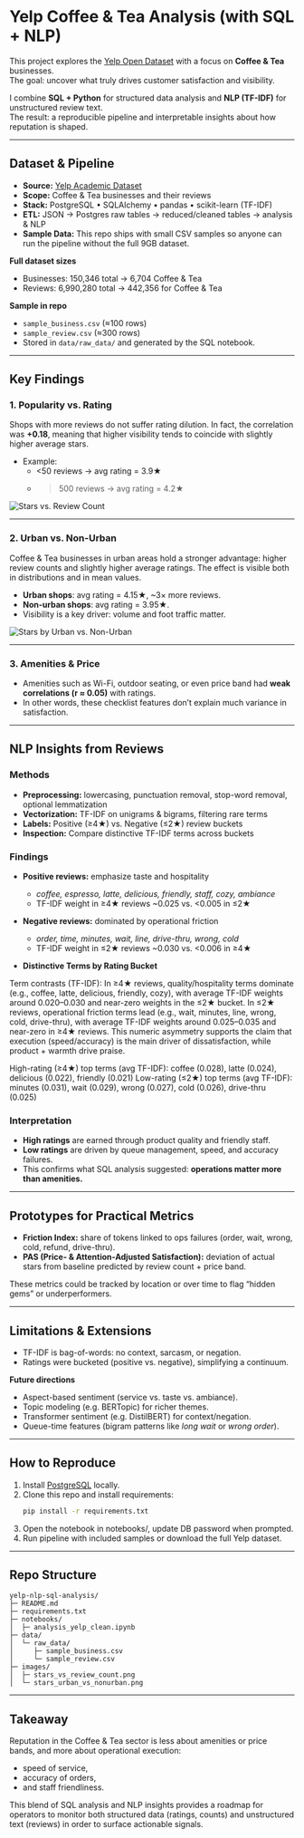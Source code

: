 # Yelp Coffee & Tea Analysis (with SQL + NLP)

This project explores the [Yelp Open Dataset](https://www.yelp.com/dataset) with a focus on **Coffee & Tea** businesses.  
The goal: uncover what truly drives customer satisfaction and visibility.  

I combine **SQL + Python** for structured data analysis and **NLP (TF-IDF)** for unstructured review text.  
The result: a reproducible pipeline and interpretable insights about how reputation is shaped.

---

## Dataset & Pipeline

- **Source:** [Yelp Academic Dataset](https://www.yelp.com/dataset)
- **Scope:** Coffee & Tea businesses and their reviews  
- **Stack:** PostgreSQL • SQLAlchemy • pandas • scikit-learn (TF-IDF)  
- **ETL:** JSON → Postgres raw tables → reduced/cleaned tables → analysis & NLP  
- **Sample Data:** This repo ships with small CSV samples so anyone can run the pipeline without the full 9GB dataset.

**Full dataset sizes**
- Businesses: 150,346 total → 6,704 Coffee & Tea  
- Reviews: 6,990,280 total → 442,356 for Coffee & Tea  

**Sample in repo**
- `sample_business.csv` (≈100 rows)  
- `sample_review.csv` (≈300 rows)  
- Stored in `data/raw_data/` and generated by the SQL notebook.  

---

## Key Findings

### 1. Popularity vs. Rating
Shops with more reviews do not suffer rating dilution. In fact, the correlation was **+0.18**, meaning that higher visibility tends to coincide with slightly higher average stars.
- Example:  
  - <50 reviews → avg rating = 3.9★  
  - >500 reviews → avg rating = 4.2★
 
![Stars vs. Review Count](images/stars_vs_review_count_v2.png)

---

### 2. Urban vs. Non-Urban
Coffee & Tea businesses in urban areas hold a stronger advantage: higher review counts and slightly higher average ratings. The effect is visible both in distributions and in mean values.
- **Urban shops**: avg rating = 4.15★, ~3× more reviews.  
- **Non-urban shops**: avg rating = 3.95★.  
- Visibility is a key driver: volume and foot traffic matter.  

![Stars by Urban vs. Non-Urban](images/stars_urban_vs_nonurban.png)

---

### 3. Amenities & Price
- Amenities such as Wi-Fi, outdoor seating, or even price band had **weak correlations (r ≈ 0.05)** with ratings.  
- In other words, these checklist features don’t explain much variance in satisfaction.  

---

## NLP Insights from Reviews

### Methods
- **Preprocessing:** lowercasing, punctuation removal, stop-word removal, optional lemmatization  
- **Vectorization:** TF-IDF on unigrams & bigrams, filtering rare terms  
- **Labels:** Positive (≥4★) vs. Negative (≤2★) review buckets  
- **Inspection:** Compare distinctive TF-IDF terms across buckets  

### Findings
- **Positive reviews:** emphasize taste and hospitality  
  - *coffee, espresso, latte, delicious, friendly, staff, cozy, ambiance*  
  - TF-IDF weight in ≥4★ reviews ~0.025 vs. <0.005 in ≤2★  

- **Negative reviews:** dominated by operational friction  
  - *order, time, minutes, wait, line, drive-thru, wrong, cold*  
  - TF-IDF weight in ≤2★ reviews ~0.030 vs. <0.006 in ≥4★  

- **Distinctive Terms by Rating Bucket**
  
Term contrasts (TF-IDF): In ≥4★ reviews, quality/hospitality terms dominate (e.g., coffee, latte, delicious, friendly, cozy), with average TF-IDF weights around 0.020–0.030 and near-zero weights in the ≤2★ bucket. In ≤2★ reviews, operational friction terms lead (e.g., wait, minutes, line, wrong, cold, drive-thru), with average TF-IDF weights around 0.025–0.035 and near-zero in ≥4★ reviews. This numeric asymmetry supports the claim that execution (speed/accuracy) is the main driver of dissatisfaction, while product + warmth drive praise.

High-rating (≥4★) top terms (avg TF-IDF): coffee (0.028), latte (0.024), delicious (0.022), friendly (0.021)
Low-rating (≤2★) top terms (avg TF-IDF): minutes (0.031), wait (0.029), wrong (0.027), cold (0.026), drive-thru (0.025)

### Interpretation
- **High ratings** are earned through product quality and friendly staff.  
- **Low ratings** are driven by queue management, speed, and accuracy failures.  
- This confirms what SQL analysis suggested: **operations matter more than amenities.**

---

## Prototypes for Practical Metrics

- **Friction Index:** share of tokens linked to ops failures (order, wait, wrong, cold, refund, drive-thru).  
- **PAS (Price- & Attention-Adjusted Satisfaction):** deviation of actual stars from baseline predicted by review count + price band.  

These metrics could be tracked by location or over time to flag “hidden gems” or underperformers.

---

## Limitations & Extensions

- TF-IDF is bag-of-words: no context, sarcasm, or negation.  
- Ratings were bucketed (positive vs. negative), simplifying a continuum.  

**Future directions**
- Aspect-based sentiment (service vs. taste vs. ambiance).  
- Topic modeling (e.g. BERTopic) for richer themes.  
- Transformer sentiment (e.g. DistilBERT) for context/negation.  
- Queue-time features (bigram patterns like *long wait* or *wrong order*).  

---

## How to Reproduce

1. Install [PostgreSQL](https://www.postgresql.org/download/) locally.  
2. Clone this repo and install requirements:  
   ```bash
   pip install -r requirements.txt
3. Open the notebook in notebooks/, update DB password when prompted.
4. Run pipeline with included samples or download the full Yelp dataset.

---

## Repo Structure

```text
yelp-nlp-sql-analysis/
├─ README.md
├─ requirements.txt
├─ notebooks/
│  ├─ analysis_yelp_clean.ipynb
├─ data/
│  └─ raw_data/
│     ├─ sample_business.csv
│     └─ sample_review.csv
├─ images/
│  ├─ stars_vs_review_count.png
│  └─ stars_urban_vs_nonurban.png

```

---

## Takeaway

Reputation in the Coffee & Tea sector is less about amenities or price bands, and more about operational execution:
- speed of service,
- accuracy of orders,
- and staff friendliness.
  
This blend of SQL analysis and NLP insights provides a roadmap for operators to monitor both structured data (ratings, counts) and unstructured text (reviews) in order to surface actionable signals.




